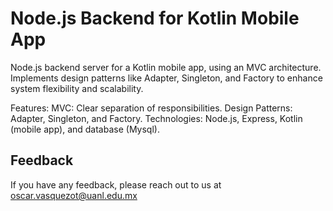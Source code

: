 # Node.js Backend for Kotlin Mobile App

Node.js backend server for a Kotlin mobile app, using an MVC architecture. Implements design patterns like Adapter, Singleton, and Factory to enhance system flexibility and scalability.

Features:
MVC: Clear separation of responsibilities.
Design Patterns: Adapter, Singleton, and Factory.
Technologies: Node.js, Express, Kotlin (mobile app), and database (Mysql).

## Feedback

If you have any feedback, please reach out to us at oscar.vasquezot@uanl.edu.mx
